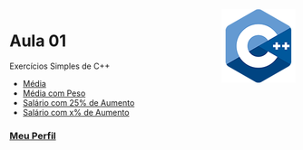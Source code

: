 <img align="right" src="../../img/cpp.png" width="130"/>

# Aula 01
Exercícios Simples de C++

* [Média](https://github.com/phStefen/aulas-cpp/tree/master/projetos/aula-01/media.cpp)
* [Média com Peso](https://github.com/phStefen/aulas-cpp/tree/master/projetos/aula-01/pedo.cpp)
* [Salário com 25% de Aumento](https://github.com/phStefen/aulas-cpp/tree/master/projetos/aula-01/salario.cpp)
* [Salário com x% de Aumento](https://github.com/phStefen/aulas-cpp/tree/master/projetos/aula-01/salario2.cpp)


### [Meu Perfil](http://phstefen.github.io/)